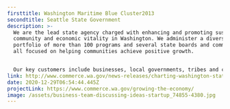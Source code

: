 ```yaml
---
firsttitle: Washington Maritime Blue Cluster2013
secondtitle: Seattle State Government
description: >-
  We are the lead state agency charged with enhancing and promoting sustainable
  community and economic vitality in Washington. We administer a diverse
  portfolio of more than 100 programs and several state boards and commissions,
  all focused on helping communities achieve positive growth.


  Our key customers include businesses, local governments, tribes and community-based organizations. We also play the crucial role of convening numerous local, state, regional and federal partners and stakeholders, both public and private. Together we work to support the Governor’s priorities and achieve shared goals and objectives for the citizens of Washington.
link: http://www.commerce.wa.gov/news-releases/charting-washington-states-course-nations-sustainable-maritime-industry-2050/
date: 2020-12-29T06:54:44.445Z
projectLink: https://www.commerce.wa.gov/growing-the-economy/
image: /assets/business-team-discussing-ideas-startup_74855-4380.jpg
---
```


